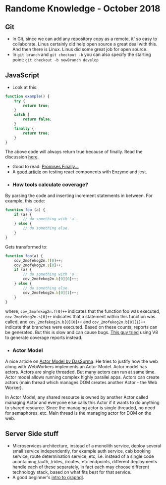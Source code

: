 # Randome Knowledge - October 2018

## Git
- In Git, since we can add any repository copy as a remote, it' so easy to collaborate. Linus certainly did help open source a great deal with this. And then there is Linux. Linus did some great job for open source.
- In `git branch` and `git checkout -b` you can also specify the starting point: `git checkout -b newBranch develop`

## JavaScript
- Look at this:
```javascript
function example() {
    try {
        return true;
    }
    catch {
        return false;
    }
    finally {
        return true;
    }
}
```

The above code will always return true because of finally. Read the discussion [here][1].

- Good to read: [Promises Finally...][2]
- A [good article][3] on testing react components with Enzyme and jest.
- ### How tools calculate coverage?
By parsing the code and inserting increment statements in between. For example, this code:

```javascript
function foo (a) {
    if (a) {
        // do something with 'a'.
    } else {
        // do something else.
    }
}
```
Gets transformed to:
```javascript
function foo(a) {
    cov_2mofekog2n.f[0]++;
    cov_2mofekog2n.s[0]++;
    if (a) {
        // do something with 'a'.
        cov_2mofekog2n.b[0][0]++;
    } else {
        // do something else.
        cov_2mofekog2n.b[0][1]++;
    }
}
```
where, `cov_2mofekog2n.f[0]++` indicates that the function foo was executed, `cov_2mofekog2n.s[0]++` indicates that a statement within this function was called, and `cov_2mofekog2n.b[0][0]++` and `cov_2mofekog2n.b[0][1]++` indicate that branches were executed. Based on these counts, reports can be generated. But this is slow and can cause bugs. [This guy tried][4] using V8 to generate coverage reports instead.
-  ### Actor Model
  A nice article on [Actor Model by DasSurma][6]. He tries to justify how the web along with WebWorkers implements an Actor Model. Actor model has actors. Actors are single threaded. But many actors can run at same time. Actor model allows running complex highly parallel apps. Actors can create actors (main thread which manages DOM creates another Actor - the Web Worker). 
  
  In Actor Model, any shared resource is owned by another Actor called managing Actor and everyone else calls this Actor if it wants to do anything to shared resource. Since the managing actor is single threaded, no need for semaphores, etc. Main thread is the managing actor for DOM on the web.

## Server Side stuff
- Microservices architecture, instead of a monolith service, deploy several small service independently, for example auth service, cab booking service, route determination service, etc, i.e. instead of a single code acontaining /auth, /rides, /routes, etc endpoints, different deployments handle each of these separately, in fact each may choose different technology stack, based on what fits best for that service.
- A good beginner's [intro to graphql][5].



[1]: https://stackoverflow.com/a/3838130/2407962
[2]: https://developer.mozilla.org/en-US/docs/Web/JavaScript/Reference/Global_Objects/Promise/finally
[3]: https://blog.bitsrc.io/how-to-test-react-components-using-jest-and-enzyme-fab851a43875
[4]: https://blog.npmjs.org/post/178487845610/rethinking-javascript-test-coverage
[5]: https://medium.freecodecamp.org/a-beginners-guide-to-graphql-60e43b0a41f5
[6]: https://dassur.ma/things/actormodel/

